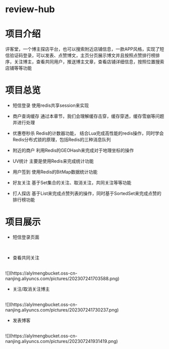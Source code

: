 # review-hub
# 项目介绍
评客堂，一个博主探店平台，也可以搜索附近店铺信息，一款APP风格，实现了短信验证码登录，可以发表、点赞博文，主页分页展示博文并且按照点赞排行榜排序，关注博主，查看共同用户，推送博主文章，查看店铺详细信息，按照位置搜索店铺等等功能


# 项目总览
* 短信登录
使用redis共享session来实现

* 商户查询缓存
通过本章节，我们会理解缓存击穿，缓存穿透，缓存雪崩等问题并进行处理

* 优惠卷秒杀
Redis的计数器功能， 结合Lua完成高性能的redis操作，同时学会Redis分布式锁的原理，包括Redis的三种消息队列

* 附近的商户
利用Redis的GEOHash来完成对于地理坐标的操作

* UV统计
主要是使用Redis来完成统计功能

* 用户签到
使用Redis的BitMap数据统计功能

* 好友关注
基于Set集合的关注、取消关注，共同关注等等功能

* 打人探店
基于List来完成点赞列表的操作，同时基于SortedSet来完成点赞的排行榜功能

# 项目展示

* 短信登录页面
<br>

* 查看共同关注
<br>
![](https://alylmengbucket.oss-cn-nanjing.aliyuncs.com/pictures/202307241703588.png)

* 关注/取消关注博主
<br>
![](https://alylmengbucket.oss-cn-nanjing.aliyuncs.com/pictures/202307241730237.png)

* 发表博客
<br>
![](https://alylmengbucket.oss-cn-nanjing.aliyuncs.com/pictures/202307241931419.png)

